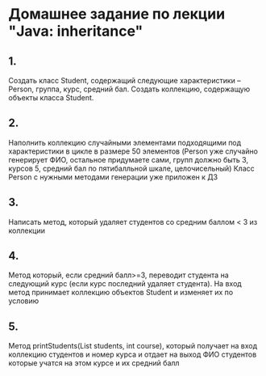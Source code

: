 # Домашнее задание по лекции "Java: inheritance"

## 1.
Создать класс Student, содержащий следующие характеристики – Person, группа, курс, средний бал.
Создать коллекцию, содержащую объекты класса Student.

## 2.
Наполнить коллекцию случайными элементами подходящими под характеристики в цикле в размере 50 элементов
(Person уже случайно генерирует ФИО, остальное придумаете сами, групп должно быть 3, курсов 5,
средний бал по пятибалльной шкале, целочисельный)
Класс Person с нужными методами генерации уже приложен к ДЗ

## 3.
Написать метод, который удаляет студентов со средним баллом < 3 из коллекции

## 4.
Метод который, если средний балл>=3, переводит студента на следующий курс (если курс последний удаляет студента).
На вход метод принимает коллекцию объектов Student и изменяет их по условию
## 5.
Метод printStudents(List<Student> students, int course), который получает на вход коллекцию студентов и номер курса
и отдает на выход ФИО студентов которые учатся на этом курсе и их средний балл